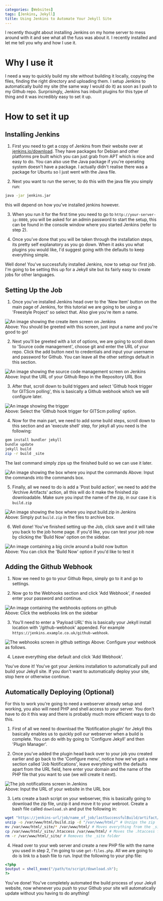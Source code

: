 ```yaml
---
categories: [Websites]
tags: [Jenkins, Jekyll]
title: Using Jenkins to Automate Your Jekyll Site
---
```

I recently thought about installing Jenkins on my home server to mess around with it and see what all the fuss was about it. I recently installed and let me tell you why and how I use it.

# Why I use it
I need a way to quickly build my site without building it locally, copying the files, finding the right directory and uploading them. I setup Jenkins to automatically build my site (the same way I would do it) as soon as I push to my Github repo. Surprisingly, Jenkins has inbuilt plugins for this type of thing and it was incredibly easy to set it up.
# How to set it up
## Installing Jenkins
1) First you need to get a copy of Jenkins from their website over at [jenkins.io/download](https://www.jenkins.io/download/). They have packages for Debian and other platforms pre built which you can just grab from APT which is nice and easy to do. You can also use the Java package if you're operating system doesn't have a package. I actually didn't realise there was a package for Ubuntu so I just went with the Java file.  

2) Next you want to run the server, to do this with the java file you simply run:
```bash
java -jar jenkins.jar
```
this will depend on how you've installed jenkins however.  

3) When you run it for the first time you need to go to `http://your-server-ip:8080`, you will be asked for an admin password to start the setup, this can be found in the console window where you started Jenkins (refer to step 2).  

4) Once you've done that you will be taken through the installation steps, its pretty self explanatory as you go down. When it asks you what plugins you would like, I'd suggest going with the defaults to keep everything simple.  

Well done! You've successfully installed Jenkins, now to setup our first job. I'm going to be setting this up for a Jekyll site but its fairly easy to create jobs for other languages.  

## Setting Up the Job
1) Once you've installed Jenkins head over to the  'New Item' button on the main page of Jenkins, for this tutorial we are going to be using a 'Freestyle Project' so select that. Also give you're item a name.  

![An image showing the create item screen on Jenkins](/images/jenkins-create-new-item.PNG)  
Above: You should be greeted with this screen, just input a name and you're good to go!  

2) Next you'll be greeted with a lot of options, we are going to scroll down to 'Source code management', choose git and enter the URL of your repo. Click the add button next to credentials and input your username and password for Github. You can leave all the other settings default in this section.  

![An image showing the source code management screen on Jenkins](/images/source-code-management-jenkins.PNG)  
Above: Input the URL of your Github Repo in the Repository URL Box  

3) After that, scroll down to build triggers and select 'Github hook trigger for GITScm polling', this is basically a Github webhook which we will configure later.  

![An image showing the trigger](/images/build-triggers-jenkins.PNG)  
Above: Select the 'Github hook trigger for GITScm polling' option.  

4) Now for the main part, we need to add some build steps, scroll down to this section and an 'execute shell' step, for jekyll all you need is the following:
```bash
gem install bundler jekyll
bundle update
jekyll build
zip -r build _site
```
The last command simply zips up the finished build so we can use it later.  

![An image showing the box where you input the commands](/images/execute-shell-jenkins.PNG)
Above: Input the commands into the commands box.  

5) Finally, all we need to do is add a 'Post build action', we need to add the 'Archive Artifacts' action, all this will do it make the finished zip downloadable. Make sure you input the name of the zip, in our case it is `build.zip`  

![An image showing the box where you input build.zip in Jenkins](/images/archive-build-zip-jenkins.PNG)  
Above: Simply put `build.zip` in the files to archive box.  

6) Well done! You've finished setting up the Job, click save and it will take you back to the job home page. If you'd like, you can test your job now by clicking the 'Build Now' option on the sidebar.  

![An image containing a big circle around a build now button](/images/build-now-jenkins.PNG)  
Above: You can click the 'Build Now' option if you'd like to test it

## Adding the Github Webhook
1) Now we need to go to your Github Repo, simply go to it and go to settings.   

2) Now go to the Webhooks section and click 'Add Webhook', if needed enter your password and continue.  

![An image containing the webhooks options on github](/images/webhooks-sidebar-github.PNG)  
Above: Click the webhooks link on the sidebar

3) You'll need to enter a 'Payload URL' this is basically your Jekyll install location with '/github-webhook' appended. For example `https://jenkins.example.co.uk/github-webhook`.  

![The webhooks screen in github settings](/images/webhook-github-repo.PNG)
Above: Configure your webhook as follows.  

4) Leave everything else default and click 'Add Webhook'.  

You've done it! You've got your Jenkins installation to automatically pull and build your Jekyll site. If you don't want to automatically deploy your site, stop here or otherwise continue.  

## Automatically Deploying (Optional)
For this to work you're going to need a webserver already setup and working, you also will need PHP and shell access to your server. You don't have to do it this way and there is probably much more efficient ways to do this.  

1) First of all we need to download the 'Notification plugin' for Jekyll this basically enables us to quickly poll our webserver when a build is complete. You can do with by going to 'Configure Jekyll' and then 'Plugin Manager'.  

2) Once you've added the plugin head back over to your job you created earlier and go back to the 'Configure menu', notice how we've got a new section called 'Job Notifications', leave everything with the defaults apart from the URL field, here enter your domain and the name of the PHP file that you want to use (we will create it next).  

![The job notifications screen in Jenkins](/images/job-notifications-jenkins.PNG)  
Above: Input the URL of your website in the URL box  

3) Lets create a bash script on your webserver, this is basically going to download the zip file, unzip it and move it to your webroot. Create a bash file called `download.sh` and put the following in:
```bash
wget "https://jenkins-url/job/name_of_job/lastSuccessfulBuild/artifact/build.zip" -P /var/www/html/ # This downloads the the file to your webroot
unzip -o /var/www/html/build.zip -d "/var/www/html/" # Unzips the zip
mv /var/www/html/_site/* /var/www/html/ # Moves everything from the _site directory
cp /var/www/html/_site/.htaccess /var/www/html/ # Moves the .htaccess file as well
rm -r /var/www/html/_site/ # Removes the _site folder
```

4) Head over to your web server and create a new PHP file with the name you used in step 2, I'm going to use `get-files.php`. All we are going to do is link to a bash file to run. Input the following to your php file:
```php
<?php
$output = shell_exec("/path/to/script/download.sh");
?>
```

You've done! You've completely automated the build process of your Jekyll website, now whenever you push to your Github your site will automatically update without you having to do anything!

